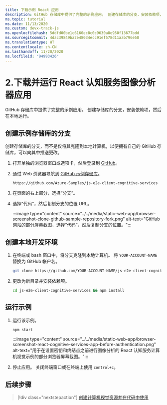 ```yaml
---
title: 下载示例 React 应用
description: GitHub 存储库中提供了完整的示例应用。 创建存储库的分支，安装依赖项，然后在本地运行。
ms.topic: tutorial
ms.date: 11/13/2020
ms.custom: devx-track-js
ms.openlocfilehash: 5ddfd00be1c6160ec8c0c9630a8e950f13677bdd
ms.sourcegitcommit: 4dac39849ba2e48034ecc91ef578d11aab796e58
ms.translationtype: HT
ms.contentlocale: zh-CN
ms.lasthandoff: 11/20/2020
ms.locfileid: "94993426"
---
```

# <a name="2-download-and-run-the-react-cognitive-services-image-analyzer-app"></a>2.下载并运行 React 认知服务图像分析器应用

GitHub 存储库中提供了完整的示例应用。 创建存储库的分支，安装依赖项，然后在本地运行。

## <a name="fork-the-sample-repo"></a>创建示例存储库的分支

创建存储库的分支，而不是仅将其克隆到本地计算机，以便拥有自己的 GitHub 存储库，可以向其中推送更改。 

1. 打开单独的浏览器窗口或选项卡，然后登录到 <a href="https://github.com/login" target="_blank">GitHub</a>。 
1. 通过 Web 浏览器导航到 <a href="https://github.com/Azure-Samples/js-e2e-client-cognitive-services" target="_blank">GitHub 示例存储库</a>。 

    ```http
    https://github.com/Azure-Samples/js-e2e-client-cognitive-services
    ```

1. 在页面的右上部分，选择“分支”。 
1. 选择“代码”，然后复制分支的位置 URL。 

    :::image type="content" source="../../media/static-web-app/browser-screenshot-clone-github-sample-repository-fork.png" alt-text="GitHub 网站的部分屏幕截图，选择“代码”，然后复制分支的位置。":::    

## <a name="create-local-development-environment"></a>创建本地开发环境

1. 在终端或 bash 窗口中，将分支克隆到本地计算机。 将 `YOUR-ACCOUNT-NAME` 替换为 GitHub 帐户名。

    ```bash
    git clone https://github.com/YOUR-ACCOUNT-NAME/js-e2e-client-cognitive-services
    ```

1. 更改为新目录并安装依赖项。 

    ```bash
    cd js-e2e-client-cognitive-services && npm install
    ```

## <a name="run-sample"></a>运行示例

1. 运行该示例。 

    ```bash
    npm start
    ```

    :::image type="content" source="../../media/static-web-app/browser-screenshot-react-cognitive-services-app-before-authentication.png" alt-text="用于在设置密钥和终结点之前进行图像分析的 React 认知服务计算机视觉示例的部分浏览器屏幕截图。":::    
    
1. 停止应用。 关闭终端窗口或在终端上使用 `control+c`。 
    
## <a name="next-step"></a>后续步骤

> [!div class="nextstepaction"]
> [创建计算机视觉资源并在代码中使用](create-computer-vision-resource-use-in-code.md) 